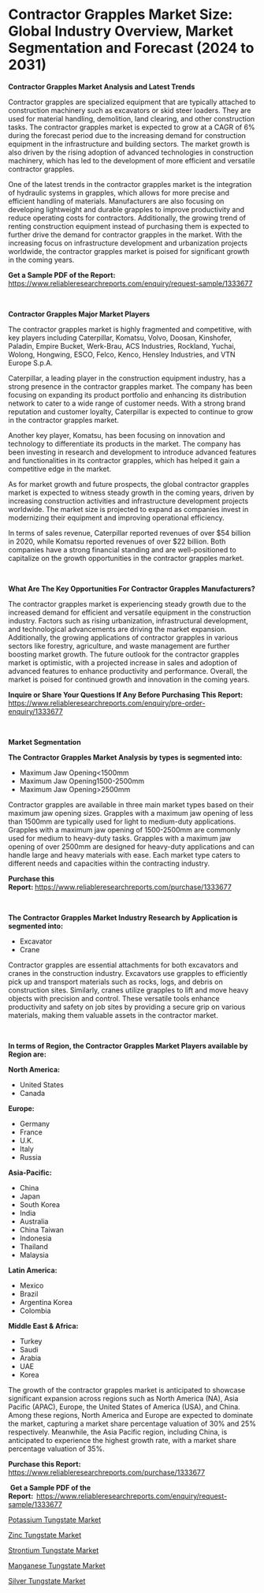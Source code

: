 <p><h1>Contractor Grapples Market Size: Global Industry Overview, Market Segmentation and Forecast (2024 to 2031)</h1></p><p><strong>Contractor Grapples Market Analysis and Latest Trends</strong></p>
<p><p>Contractor grapples are specialized equipment that are typically attached to construction machinery such as excavators or skid steer loaders. They are used for material handling, demolition, land clearing, and other construction tasks. The contractor grapples market is expected to grow at a CAGR of 6% during the forecast period due to the increasing demand for construction equipment in the infrastructure and building sectors. The market growth is also driven by the rising adoption of advanced technologies in construction machinery, which has led to the development of more efficient and versatile contractor grapples.</p><p>One of the latest trends in the contractor grapples market is the integration of hydraulic systems in grapples, which allows for more precise and efficient handling of materials. Manufacturers are also focusing on developing lightweight and durable grapples to improve productivity and reduce operating costs for contractors. Additionally, the growing trend of renting construction equipment instead of purchasing them is expected to further drive the demand for contractor grapples in the market. With the increasing focus on infrastructure development and urbanization projects worldwide, the contractor grapples market is poised for significant growth in the coming years.</p></p>
<p><strong>Get a Sample PDF of the Report:&nbsp;</strong> <a href="https://www.reliableresearchreports.com/enquiry/request-sample/1333677">https://www.reliableresearchreports.com/enquiry/request-sample/1333677</a></p>
<p>&nbsp;</p>
<p><strong>Contractor Grapples Major Market Players</strong></p>
<p><p>The contractor grapples market is highly fragmented and competitive, with key players including Caterpillar, Komatsu, Volvo, Doosan, Kinshofer, Paladin, Empire Bucket, Werk-Brau, ACS Industries, Rockland, Yuchai, Wolong, Hongwing, ESCO, Felco, Kenco, Hensley Industries, and VTN Europe S.p.A.</p><p>Caterpillar, a leading player in the construction equipment industry, has a strong presence in the contractor grapples market. The company has been focusing on expanding its product portfolio and enhancing its distribution network to cater to a wide range of customer needs. With a strong brand reputation and customer loyalty, Caterpillar is expected to continue to grow in the contractor grapples market.</p><p>Another key player, Komatsu, has been focusing on innovation and technology to differentiate its products in the market. The company has been investing in research and development to introduce advanced features and functionalities in its contractor grapples, which has helped it gain a competitive edge in the market.</p><p>As for market growth and future prospects, the global contractor grapples market is expected to witness steady growth in the coming years, driven by increasing construction activities and infrastructure development projects worldwide. The market size is projected to expand as companies invest in modernizing their equipment and improving operational efficiency.</p><p>In terms of sales revenue, Caterpillar reported revenues of over $54 billion in 2020, while Komatsu reported revenues of over $22 billion. Both companies have a strong financial standing and are well-positioned to capitalize on the growth opportunities in the contractor grapples market.</p></p>
<p>&nbsp;</p>
<p><strong>What Are The Key Opportunities For Contractor Grapples Manufacturers?</strong></p>
<p><p>The contractor grapples market is experiencing steady growth due to the increased demand for efficient and versatile equipment in the construction industry. Factors such as rising urbanization, infrastructural development, and technological advancements are driving the market expansion. Additionally, the growing applications of contractor grapples in various sectors like forestry, agriculture, and waste management are further boosting market growth. The future outlook for the contractor grapples market is optimistic, with a projected increase in sales and adoption of advanced features to enhance productivity and performance. Overall, the market is poised for continued growth and innovation in the coming years.</p></p>
<p><strong>Inquire or Share Your Questions If Any Before Purchasing This Report:</strong> <a href="https://www.reliableresearchreports.com/enquiry/pre-order-enquiry/1333677">https://www.reliableresearchreports.com/enquiry/pre-order-enquiry/1333677</a></p>
<p>&nbsp;</p>
<p><strong>Market Segmentation</strong></p>
<p><strong>The Contractor Grapples Market Analysis by types is segmented into:</strong></p>
<p><ul><li>Maximum Jaw Opening<1500mm</li><li>Maximum Jaw Opening1500-2500mm</li><li>Maximum Jaw Opening>2500mm</li></ul></p>
<p><p>Contractor grapples are available in three main market types based on their maximum jaw opening sizes. Grapples with a maximum jaw opening of less than 1500mm are typically used for light to medium-duty applications. Grapples with a maximum jaw opening of 1500-2500mm are commonly used for medium to heavy-duty tasks. Grapples with a maximum jaw opening of over 2500mm are designed for heavy-duty applications and can handle large and heavy materials with ease. Each market type caters to different needs and capacities within the contracting industry.</p></p>
<p><strong>Purchase this Report:&nbsp;</strong><a href="https://www.reliableresearchreports.com/purchase/1333677">https://www.reliableresearchreports.com/purchase/1333677</a></p>
<p>&nbsp;</p>
<p><strong>The Contractor Grapples Market Industry Research by Application is segmented into:</strong></p>
<p><ul><li>Excavator</li><li>Crane</li></ul></p>
<p><p>Contractor grapples are essential attachments for both excavators and cranes in the construction industry. Excavators use grapples to efficiently pick up and transport materials such as rocks, logs, and debris on construction sites. Similarly, cranes utilize grapples to lift and move heavy objects with precision and control. These versatile tools enhance productivity and safety on job sites by providing a secure grip on various materials, making them valuable assets in the contractor market.</p></p>
<p>&nbsp;</p>
<p><strong>In terms of Region, the Contractor Grapples Market Players available by Region are:</strong></p>
<p>
    <p> <strong> North America: </strong>
        <ul>
            <li>United States</li>
            <li>Canada</li>
        </ul>
        </p> 
    <p> <strong> Europe: </strong>
        <ul>
            <li>Germany</li>
            <li>France</li>
            <li>U.K.</li>
            <li>Italy</li>
            <li>Russia</li>
        </ul>
        </p> 
    <p> <strong> Asia-Pacific: </strong>
        <ul>
            <li>China</li>
            <li>Japan</li>
            <li>South Korea</li>
            <li>India</li>
            <li>Australia</li>
            <li>China Taiwan</li>
            <li>Indonesia</li>
            <li>Thailand</li>
            <li>Malaysia</li>
        </ul>
        </p> 
    <p> <strong> Latin America: </strong>
        <ul>
            <li>Mexico</li>
            <li>Brazil</li>
            <li>Argentina Korea</li>
            <li>Colombia</li>
        </ul>
        </p> 
    <p> <strong> Middle East & Africa: </strong>
        <ul>
            <li>Turkey</li>
            <li>Saudi</li>
            <li>Arabia</li>
            <li>UAE</li>
            <li>Korea</li>
        </ul>
    </p>
    </p>
<p><p>The growth of the contractor grapples market is anticipated to showcase significant expansion across regions such as North America (NA), Asia Pacific (APAC), Europe, the United States of America (USA), and China. Among these regions, North America and Europe are expected to dominate the market, capturing a market share percentage valuation of 30% and 25% respectively. Meanwhile, the Asia Pacific region, including China, is anticipated to experience the highest growth rate, with a market share percentage valuation of 35%.</p></p>
<p><strong>Purchase this Report: </strong><a href="https://www.reliableresearchreports.com/purchase/1333677">https://www.reliableresearchreports.com/purchase/1333677</a></p>
<p>&nbsp;<strong>Get a Sample PDF of the Report:&nbsp;&nbsp;</strong><a href="https://www.reliableresearchreports.com/enquiry/request-sample/1333677">https://www.reliableresearchreports.com/enquiry/request-sample/1333677</a></p>
<p><strong></strong></p>
<p><p><a href="https://medium.com/@alenamorar/potassium-tungstate-market-furnishes-information-on-market-share-market-trends-and-market-growth-16f459a88155">Potassium Tungstate Market</a></p><p><a href="https://medium.com/@alenamorar/zinc-tungstate-market-analysis-its-cagr-market-segmentation-and-global-industry-overview-0971d89a8823">Zinc Tungstate Market</a></p><p><a href="https://medium.com/@alenamorar/strontium-tungstate-market-trends-forecast-and-competitive-analysis-to-2031-d748cadd5aa9">Strontium Tungstate Market</a></p><p><a href="https://medium.com/@petrawillms/manganese-tungstate-market-analysis-its-cagr-market-segmentation-and-global-industry-overview-13ec4a11b490">Manganese Tungstate Market</a></p><p><a href="https://medium.com/@alenamorar/silver-tungstate-nbsp-market-focuses-on-market-share-size-and-projected-forecast-till-2031-ab3a1553789b">Silver Tungstate Market</a></p></p>